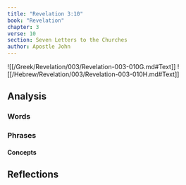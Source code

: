 ```yaml
---
title: "Revelation 3:10"
book: "Revelation"
chapter: 3
verse: 10
section: Seven Letters to the Churches
author: Apostle John
---
```

![[/Greek/Revelation/003/Revelation-003-010G.md#Text]]
![[/Hebrew/Revelation/003/Revelation-003-010H.md#Text]]

## Analysis

### Words

### Phrases

#### Concepts

## Reflections
